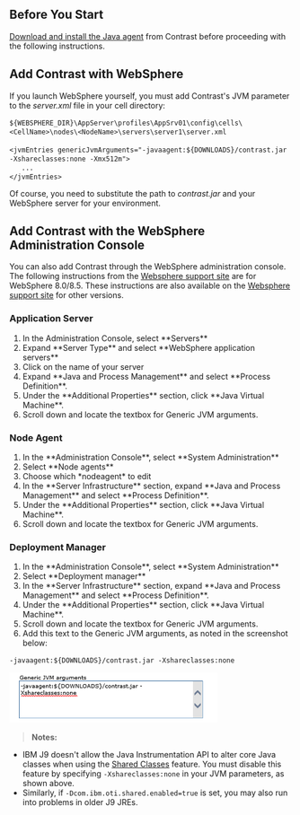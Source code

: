 <!--
title: "Configure Contrast on WebSphere"
description: "JBoss5 and higher agent configuration process using Windows or startup script"
tags: "java agent configuration websphere IBM"
-->

## Before You Start 

[Download and install the Java agent](installation-javastandard.html) from Contrast before proceeding with the following instructions.

## Add Contrast with WebSphere

If you launch WebSphere yourself, you must add Contrast's JVM parameter to the *server.xml* file in your cell directory: 

```
${WEBSPHERE_DIR}\AppServer\profiles\AppSrv01\config\cells\<CellName>\nodes\<NodeName>\servers\server1\server.xml

<jvmEntries genericJvmArguments="-javaagent:${DOWNLOADS}/contrast.jar -Xshareclasses:none -Xmx512m">
   ...
</jvmEntries>
```

Of course, you need to substitute the path to *contrast.jar* and your WebSphere server for your environment.

## Add Contrast with the WebSphere Administration Console

You can also add Contrast through the WebSphere administration console. The following instructions from the [Websphere support site](http://www-01.ibm.com/support/docview.wss?uid=swg21417365) are for WebSphere 8.0/8.5. These instructions are also available on the [Websphere support site](http://www-01.ibm.com/support/docview.wss?uid=swg21417365) for other versions. 

### Application Server

<ol>
<li> In the Administration Console, select **Servers** </li>
<li> Expand **Server Type** and select **WebSphere application servers** </li>
<li> Click on the name of your server </li>
<li> Expand **Java and Process Management** and select **Process Definition**. </li>
<li> Under the **Additional Properties** section, click **Java Virtual Machine**. </li>
<li> Scroll down and locate the textbox for Generic JVM arguments. </li>
</ol>

### Node Agent

<ol>
<li> In the **Administration Console**, select **System Administration** </li>
<li> Select **Node agents** </li>
<li> Choose which *nodeagent* to edit </li>
<li> In the **Server Infrastructure** section, expand **Java and Process Management** and select **Process Definition**. </li>
<li> Under the **Additional Properties** section, click **Java Virtual Machine**. </li>
<li> Scroll down and locate the textbox for Generic JVM arguments. </li>
</ol>

### Deployment Manager

<ol>
<li> In the **Administration Console**, select **System Administration** </li>
<li> Select **Deployment manager** </li>
<li> In the **Server Infrastructure** section, expand **Java and Process Management** and select **Process Definition**. </li>
<li> Under the **Additional Properties** section, click **Java Virtual Machine**. </li>
<li> Scroll down and locate the textbox for Generic JVM arguments. </li>
<li> Add this text to the Generic JVM arguments, as noted in the screenshot below: </li>
</ol>

````
-javaagent:${DOWNLOADS}/contrast.jar -Xshareclasses:none
````

<a href="assets/images/KB2-e01.png" rel="lightbox" title="Generic JVM Arguments"><img class="thumbnail" src="assets/images/KB2-e01.png"/></a>

> **Notes:** 
 * IBM J9 doesn't allow the Java Instrumentation API to alter core Java classes when using the [Shared Classes](http://www.ibm.com/developerworks/library/j-ibmjava4/index.html) feature. You must disable this feature by specifying `-Xshareclasses:none` in your JVM parameters, as shown above. 
 * Similarly, if `-Dcom.ibm.oti.shared.enabled=true` is set, you may also run into problems in older J9 JREs.

